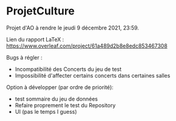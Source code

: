 # ProjetCulture

Projet d'AO à rendre le jeudi 9 décembre 2021, 23:59.

Lien du rapport LaTeX : https://www.overleaf.com/project/61a489d2b8e8edc853467308

Bugs à régler :
- Incompatibilité des Concerts du jeu de test
- Impossibilité d'affecter certains concerts dans certaines salles

Option à développer (par ordre de priorité):
- test sommaire du jeu de données
- Refaire proprement le test du Repository
- UI (pas le temps I guess)
